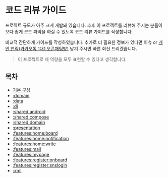 # 코드 리뷰 가이드

프로젝트 규모가 아주 크게 개발돼 있습니다. 추후 이 프로젝트를 리뷰해 주시는 분들이 보다 쉽게 코드 파악을 하실 수 있도록 코드 리뷰 가이드를 작성합니다.

비교적 간단하게 가이드를 작성하였습니다. 추가로 더 필요한 정보가 있다면 이슈 or [개인 연락(카카오톡 1대1 오픈채팅방)](https://open.kakao.com/me/duck__bin) 남겨 주시면 빠른 회신 드리겠습니다.

> 이 프로젝트로 제 역량을 모두 표현할 수 있다고 생각합니다.

## 목차

- [기본 구성](files/base.md)
- [:domain](files/:domain.md)
- [:data](files/:data.md)
- [:di](files/:di.md)
- [:shared:android](files/:shared:android.md)
- [:shared:compose](files/:shared:compose.md)
- [:shared:domain](files/:shared:domain.md)
- [:presentation](files/:presentation.md)
- [:features:home:board](files/:features:home:board.md)
- [:features:home:notification](files/:features:home:notification.md)
- [:features:home:write](files/:features:home:write.md)
- [:features:mail](files/:features:mail.md)
- [:features:mypage](files/:features:mypage.md)
- [:features:register:onboard](files/:features:register:onboard.md)
- [:features:register:snslogin](files/:features:register:snslogin.md)
- [:xml](files/:xml.md)
